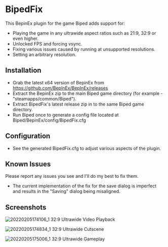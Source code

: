 # BipedFix
This BepinEx plugin for the game Biped adds support for:
- Playing the game in any ultrawide aspect ratios such as 21:9, 32:9 or even higher.
- Unlocked FPS and forcing vsync.
- Fixing various issues caused by running at unsupported resolutions.
- Setting an arbitrary resolution.

## Installation
- Grab the latest x64 version of BepinEx from https://github.com/BepInEx/BepInEx/releases
- Extract the BepinEx zip to the main Biped game directory (for example - "steamapps/common/Biped").
- Extract BipedFix's latest release zip in to the same Biped game directory.
- Run Biped once to generate a config file located at Biped/BepinEx/config/BipedFix.cfg

## Configuration
- See the generated BipedFix.cfg to adjust various aspects of the plugin.

## Known Issues
Please report any issues you see and I'll do my best to fix them.

- The current implementation of the fix for the save dialog is imperfect and results in the "Saving" dialog being misaligned.

## Screenshots

![20220205174106_1](https://user-images.githubusercontent.com/695941/152652956-9e0a9440-0f58-48dd-9f38-16f05726142c.jpg)
32:9 Ultrawide Video Playback

![20220205174834_1](https://user-images.githubusercontent.com/695941/152652960-25546821-a4da-4dc4-bc77-e7a6cc675c75.jpg)
32:9 Ultrawide Cutscene

![20220205175006_1](https://user-images.githubusercontent.com/695941/152652991-f52c5bf7-12d3-4513-b257-f3ffc080a116.jpg)
32:9 Ultrawide Gameplay
